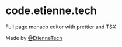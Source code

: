 # code.etienne.tech

Full page monaco editor with prettier and TSX

Made by [@EtienneTech](https://dldc.dev/twitter)
